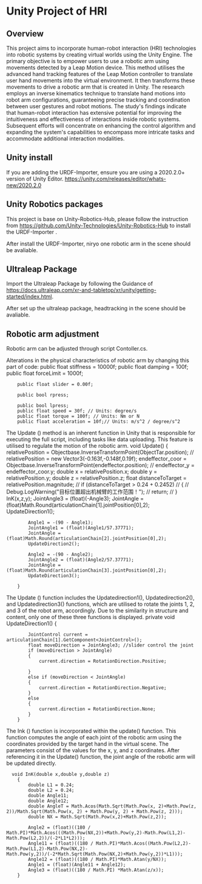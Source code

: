 # Unity Project of HRI
## Overview
This project aims to incorporate human-robot interaction (HRI) technologies into robotic systems by creating virtual worlds using the Unity Engine. The primary objective is to empower users to use a robotic arm using movements detected by a Leap Motion device. This method utilises the advanced hand tracking features of the Leap Motion controller to translate user hand movements into the virtual environment. It then transforms these movements to drive a robotic arm that is created in Unity. The research employs an inverse kinematics technique to translate hand motions into robot arm configurations, guaranteeing precise tracking and coordination between user gestures and robot motions. The study's findings indicate that human-robot interaction has extensive potential for improving the intuitiveness and effectiveness of interactions inside robotic systems. Subsequent efforts will concentrate on enhancing the control algorithm and expanding the system's capabilities to encompass more intricate tasks and accommodate additional interaction modalities.
## Unity install
If you are adding the URDF-Importer, ensure you are using a 2020.2.0+ version of Unity Editor.
https://unity.com/releases/editor/whats-new/2020.2.0

## Unity Robotics packages
This project is base on Unity-Robotics-Hub, please follow the instruction from https://github.com/Unity-Technologies/Unity-Robotics-Hub 
to install the URDF-Importer .

After install the URDF-Importer, niryo one robotic arm in the scene should be avaliable.

## Ultraleap Package
Import the Ultraleap Package by following the Guidance of https://docs.ultraleap.com/xr-and-tabletop/xr/unity/getting-started/index.html.

After set up the ultraleap package, headtracking in the scene should be avaliable.

## Robotic arm adjustment
Robotic arm can be adjusted through script Contoller.cs.

Alterations in the physical characteristics of robotic arm by changing this part of code:
        public float stiffness = 10000f;
        public float damping = 100f;
        public float forceLimit = 1000f;

        public float slider = 0.00f;

        public bool rpress;

        public bool lpress;
        public float speed = 30f; // Units: degree/s
        public float torque = 100f; // Units: Nm or N
        public float acceleration = 10f;// Units: m/s^2 / degree/s^2

The Update () method is an inherent function in Unity that is responsible for executing the full script, including tasks like data uploading. This feature is utilised to regulate the motion of the robotic arm.
       void Update()
        {
             relativePosition = Objectbase.InverseTransformPoint(ObjectTar.position);
            // relativePosition = new Vector3(-0.163f,-0.148f,0.19f);
            endeffector_coor = Objectbase.InverseTransformPoint(endeffector.position);
            // endeffector_y = endeffector_coor.y;
            double x = relativePosition.x;
            double y = relativePosition.y;
            double z = relativePosition.z;
            float distanceToTarget = relativePosition.magnitude;
            // if (distanceToTarget > 0.24 + 0.2452)
            // {
            //     Debug.LogWarning("目标位置超出机械臂的工作范围！");
            //     return;
            // }
            InK(x,z,y);
            JointAngle3 = (float)(-Angle3);
            JointAngle = (float)Math.Round(articulationChain[1].jointPosition[0],2);
            UpdateDirection1();

            Angle1 = -(90 - Angle1);
            JointAngle1 = (float)(Angle1/57.37771);
            JointAngle = (float)Math.Round(articulationChain[2].jointPosition[0],2);
            UpdateDirection2();
            
            Angle2 = -(90 - Angle2);
            JointAngle2 = (float)(Angle2/57.37771);
            JointAngle = (float)Math.Round(articulationChain[3].jointPosition[0],2);
            UpdateDirection3();
         
        }

The Update () function includes the Updatedirection1(), Updatedirection2(), and Updatedirection3() functions, which are utilised to rotate the joints 1, 2, and 3 of the robot arm, accordingly. Due to the similarity in structure and content, only one of these three functions is displayed.
        private void UpdateDirection1()
        {
            
            JointControl current = articulationChain[1].GetComponent<JointControl>();
            float moveDirection = JointAngle3; //slider control the joint
            if (moveDirection > JointAngle)
            {
                current.direction = RotationDirection.Positive;
                
            }
            else if (moveDirection < JointAngle)
            {
                current.direction = RotationDirection.Negative;
            }
            else
            {
                current.direction = RotationDirection.None;
            }
        }

The Ink () function is incorporated within the update() function. This function computes the angle of each joint of the robotic arm using the coordinates provided by the target hand in the virtual scene. The parameters consist of the values for the x, y, and z coordinates. After referencing it in the Update() function, the joint angle of the robotic arm will be updated directly.

      void InK(double x,double y,double z)
        {
            double L1 = 0.24;
            double L2 = 0.24;
            double Angle11;
            double Angle12;
            double AngleT = Math.Acos(Math.Sqrt(Math.Pow(x, 2)+Math.Pow(z, 2))/Math.Sqrt(Math.Pow(x, 2) + Math.Pow(y, 2) + Math.Pow(z, 2)));
            double NX = Math.Sqrt(Math.Pow(x,2)+Math.Pow(z,2));

            Angle2 = (float)((180 / Math.PI)*Math.Acos(((Math.Pow(NX,2))+Math.Pow(y,2)-Math.Pow(L1,2)-Math.Pow(L2,2))/(-2*L1*L2)));
            Angle11 = (float)((180 / Math.PI)*Math.Acos((Math.Pow(L2,2)-Math.Pow(L1,2)-Math.Pow(NX,2)-Math.Pow(y,2))/(-2*Math.Sqrt(Math.Pow(NX,2)+Math.Pow(y,2))*L1)));
            Angle12 = (float)((180 / Math.PI)*Math.Atan(y/NX));
            Angle1 = (float)(Angle11 + Angle12);
            Angle3 = (float)((180 / Math.PI) *Math.Atan(z/x));
        }
